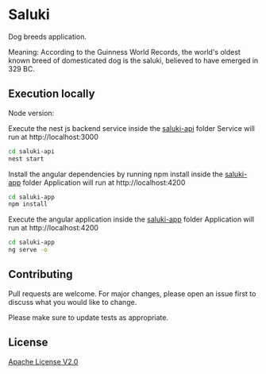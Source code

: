 # Saluki
Dog breeds application.

Meaning: According to the Guinness World Records, the world's oldest known breed of domesticated dog is the saluki, believed to have emerged in 329 BC.

## Execution locally

Node version: 

Execute the nest js backend service inside the [saluki-api](saluki-api) folder 
Service will run at http://localhost:3000

```bash
cd saluki-api
nest start
```

Install the angular dependencies by running npm install inside the [saluki-app](saluki-app) folder
Application will run at http://localhost:4200

```bash
cd saluki-app
npm install
```

Execute the angular application inside the [saluki-app](saluki-app) folder
Application will run at http://localhost:4200

```bash
cd saluki-app
ng serve -o
```

## Contributing
Pull requests are welcome. For major changes, please open an issue first to discuss what you would like to change.

Please make sure to update tests as appropriate.

## License
[Apache License V2.0](https://www.apache.org/licenses/LICENSE-2.0)
